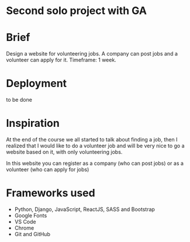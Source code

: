 # Second solo project with GA

# Brief
Design a website for volunteering jobs. A company can post jobs and a volunteer can apply for it. Timeframe: 1 week.

# Deployment

to be done

# Inspiration

At the end of the course we all started to talk about finding a job, then I realized that I would like to do a volunteer job and will be very nice to go a website based on it, with only volunteering jobs.

In this website you can register as a company (who can post jobs) or as a volunteer (who can apply for jobs)

# Frameworks used
* Python, Django, JavaScript, ReactJS, SASS and Bootstrap
* Google Fonts
* VS Code
* Chrome
* Git and GitHub
